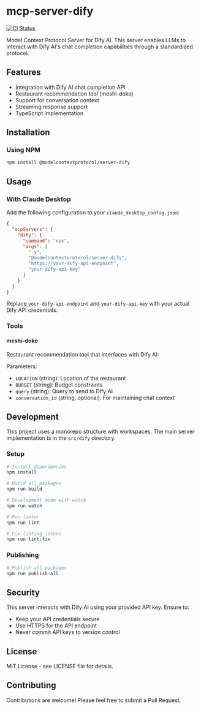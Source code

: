 # mcp-server-dify
[![CI Status](https://github.com/yuru-sha/mcp-server-dify/actions/workflows/ci.yml/badge.svg)](https://github.com/yuru-sha/mcp-server-dify/actions)

Model Context Protocol Server for Dify AI. This server enables LLMs to interact with Dify AI's chat completion capabilities through a standardized protocol.

## Features

- Integration with Dify AI chat completion API
- Restaurant recommendation tool (meshi-doko)
- Support for conversation context
- Streaming response support
- TypeScript implementation

## Installation

### Using NPM

```bash
npm install @modelcontextprotocol/server-dify
```

## Usage

### With Claude Desktop

Add the following configuration to your `claude_desktop_config.json`:

```json
{
  "mcpServers": {
    "dify": {
      "command": "npx",
      "args": [
        "-y",
        "@modelcontextprotocol/server-dify",
        "https://your-dify-api-endpoint",
        "your-dify-api-key"
      ]
    }
  }
}
```

Replace `your-dify-api-endpoint` and `your-dify-api-key` with your actual Dify API credentials.

### Tools

#### meshi-doko

Restaurant recommendation tool that interfaces with Dify AI:

Parameters:
- `LOCATION` (string): Location of the restaurant
- `BUDGET` (string): Budget constraints
- `query` (string): Query to send to Dify AI
- `conversation_id` (string, optional): For maintaining chat context

## Development

This project uses a monorepo structure with workspaces. The main server implementation is in the `src/dify` directory.

### Setup

```bash
# Install dependencies
npm install

# Build all packages
npm run build

# Development mode with watch
npm run watch

# Run linter
npm run lint

# Fix linting issues
npm run lint:fix
```

### Publishing

```bash
# Publish all packages
npm run publish-all
```

## Security

This server interacts with Dify AI using your provided API key. Ensure to:
- Keep your API credentials secure
- Use HTTPS for the API endpoint
- Never commit API keys to version control

## License

MIT License - see LICENSE file for details.

## Contributing

Contributions are welcome! Please feel free to submit a Pull Request.

